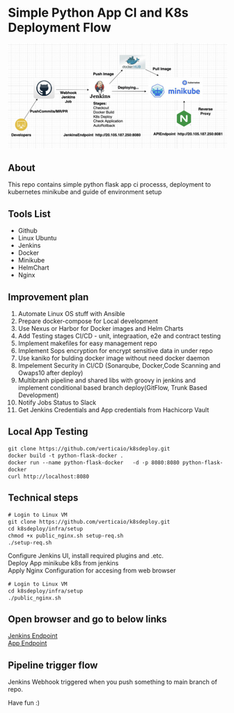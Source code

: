 # Simple Python App CI and K8s Deployment Flow 
![Alt text](img/flow.png?raw=true "Architecture Diagram")

## About
This repo contains simple python flask app ci processs, deployment to kubernetes minikube and guide of environment setup


## Tools List
- Github
- Linux Ubuntu
- Jenkins
- Docker
- Minikube
- HelmChart
- Nginx
  
##  Improvement plan
1. Automate Linux OS stuff with Ansible
2. Prepare docker-compose  for Local development
3. Use Nexus or Harbor for Docker images and  Helm Charts
4. Add Testing stages CI/CD - unit, integraation, e2e and contract testing  
5. Implement makefiles  for easy management repo
6. Implement Sops encryption for encrypt sensitive data in under repo 
7. Use kaniko for bulding docker image without need docker daemon
8. Impelement  Security in CI/CD (Sonarqube, Docker,Code Scanning and Owaps10 after deploy) 
9.  Multibranh pipeline  and shared libs with groovy in jenkins and implement conditional based branch deploy(GitFlow, Trunk Based Development)
10. Notify Jobs Status to Slack 
11. Get Jenkins Credentials and App credentials from Hachicorp Vault

## Local  App Testing
```
git clone https://github.com/verticaio/k8sdeploy.git
docker build -t python-flask-docker .
docker run --name python-flask-docker   -d -p 8080:8080 python-flask-docker  
curl http://localhost:8080
```
  
## Technical steps
``` 
# Login to Linux VM
git clone https://github.com/verticaio/k8sdeploy.git
cd k8sdeploy/infra/setup 
chmod +x public_nginx.sh setup-req.sh
./setup-req.sh
``` 
Configure Jenkins UI, install required plugins and .etc. <br />
Deploy App minikube k8s from jenkins <br />
Apply Nginx Configuration for accesing from web browser
``` 
# Login to Linux VM
cd k8sdeploy/infra/setup 
./public_nginx.sh
``` 
## Open browser and go to below links
[Jenkins Endpoint ](http://20.105.187.250:8080/) <br />
[App Endpoint](http://20.105.187.250:8081/) <br />

## Pipeline trigger flow 
Jenkins Webhook triggered when you push something to main branch of repo.  

Have fun :) 